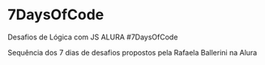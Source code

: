 # 7DaysOfCode
Desafios de Lógica com JS ALURA #7DaysOfCode
<p>Sequência dos 7 dias de desafios propostos pela Rafaela Ballerini na Alura</p>
